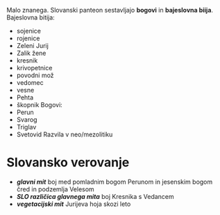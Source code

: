 Malo znanega.
Slovanski panteon sestavljajo **bogovi** in **bajeslovna biija**.
Bajeslovna bitija:
- sojenice
- rojenice
- Zeleni Jurij
- Zalik žene
- kresnik
- krivopetnice
- povodni mož
- vedomec
- vesne
- Pehta
- škopnik
Bogovi:
- Perun
- Svarog
- Triglav
- Svetovid
Razvila v neo/mezolitiku
# Slovansko verovanje
- ***glavni mit*** boj med pomladnim bogom Perunom in jesenskim bogom čred in podzemlja Velesom
- ***SLO različica glavnega mita*** boj Kresnika s Vedancem
- ***vegetacijski mit*** Jurijeva hoja skozi leto